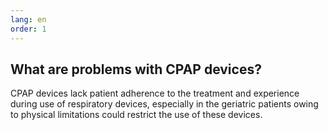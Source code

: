 ```yaml
---
lang: en
order: 1
---
```


What are problems with CPAP devices?
-------------

CPAP devices lack patient adherence to the treatment and experience during use of respiratory devices, especially in the geriatric patients owing to physical limitations could restrict the use of these devices.
